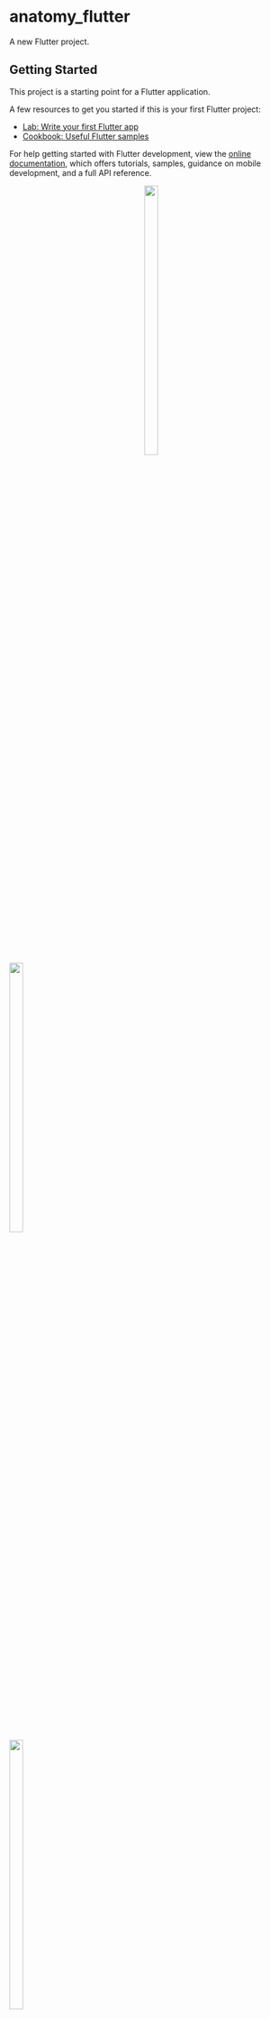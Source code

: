 # anatomy_flutter

A new Flutter project.

## Getting Started

This project is a starting point for a Flutter application.

A few resources to get you started if this is your first Flutter project:

- [Lab: Write your first Flutter app](https://docs.flutter.dev/get-started/codelab)
- [Cookbook: Useful Flutter samples](https://docs.flutter.dev/cookbook)

For help getting started with Flutter development, view the
[online documentation](https://docs.flutter.dev/), which offers tutorials,
samples, guidance on mobile development, and a full API reference.
<p align="center">
<img src="https://github.com/Yash-978/anatomy_flutter_1/assets/147479013/c4f713f8-eb8f-4732-b2bb-d7328ea0c750" width=22% height=35%>
</p>



<p>
<img src="https://github.com/Yash-978/anatomy_flutter_1/assets/147479013/0933fd07-25c7-4f83-8167-f0f613ce2fd7" width=22% height=35%>
</p>


<p>
<img src="https://github.com/Yash-978/anatomy_flutter_1/assets/147479013/4f7dfe6c-fa48-4a91-8768-abc14594fce7" width=22% height=35%>
</p>
